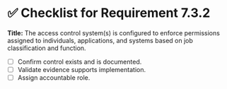 # ✅ Checklist for Requirement 7.3.2

**Title:** The access control system(s) is configured to enforce permissions assigned to individuals, applications, and systems based on job classification and function.

- [ ] Confirm control exists and is documented.
- [ ] Validate evidence supports implementation.
- [ ] Assign accountable role.
